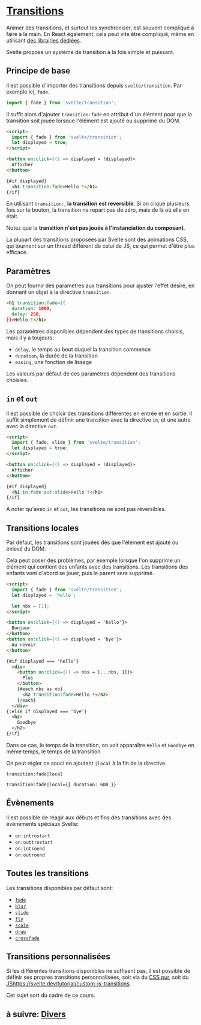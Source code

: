# [Transitions](https://svelte.dev/docs#svelte_transition)

Animer des transitions, et surtout les synchroniser, est souvent compliqué à faire à la main. En React également, cela peut vite être compliqué, même en utilisant [des librairies dédiées](https://reactcommunity.org/react-transition-group/).

Svelte propose un système de transition à la fois simple et puissant.

## Principe de base

Il est possible d'importer des transitions depuis `svelte/transition`. Par exemple ici, `fade`.

```js
import { fade } from 'svelte/transition';
```

Il suffit alors d'ajouter `transition:fade` en attribut d'un élément pour que la transition soit jouée lorsque l'élément est ajouté ou supprimé du DOM.

```html
<script>
  import { fade } from 'svelte/transition';
  let displayed = true;
</script>

<button on:click={() => displayed = !displayed}>
  Afficher
</button>

{#if displayed}
  <h1 transition:fade>Hello !</h1>
{/if}
```

En utilisant `transition:`, **la transition est reversible**. Si on clique plusieurs fois sur le bouton, la transition ne repart pas de zéro, mais de là où elle en était.

Notez que la **transition n'est pas jouée à l'instanciation du composant**.

La plupart des transitions proposées par Svelte sont des animations CSS, qui tournent sur un thread différent de celui de JS, ce qui permet d'être plus efficace.

## Paramètres

On peut fournir des paramètres aux transitions pour ajuster l'effet désiré, en donnant un objet à la directive `transition`.

```html
<h1 transition:fade={{
  duration: 1000,
  delay: 250,
}}>Hello !</h1>
```

Les paramètres disponibles dépendent des types de transitions choisis, mais il y a toujours:

- `delay`, le temps au bout duquel la transition commence
- `duration`, la durée de la transition
- `easing`, une fonction de lissage

Les valeurs par défaut de ces paramètres dépendent des transitions choisies.

## `in` et `out`

Il est possible de choisir des transitions différentes en entrée et en sortie. Il suffit simplement de définir une transition avec la directive `in`, et une autre avec la directive `out`.

```html
<script>
  import { fade, slide } from 'svelte/transition';
  let displayed = true;
</script>

<button on:click={() => displayed = !displayed}>
  Afficher
</button>

{#if displayed}
  <h1 in:fade out:slide>Hello !</h1>
{/if}
```

À noter qu'avec `in` et `out`, les transitions ne sont pas réversibles.

## Transitions locales

Par défaut, les transitions sont jouées dès que l'élément est ajouté ou enlevé du DOM.

Cela peut poser des problèmes, par exemple lorsque l'on supprime un élément qui contient des enfants avec des transitions. Les transitions des enfants vont d'abord se jouer, puis le parent sera supprimé.

```html
<script>
  import { fade } from 'svelte/transition';
  let displayed = 'hello';

  let nbs = [1];
</script>

<button on:click={() => displayed = 'hello'}>
  Bonjour
</button>
<button on:click={() => displayed = 'bye'}>
  Au revoir
</button>

{#if displayed === 'hello'}
  <div>
    <button on:click={() => nbs = [...nbs, 1]}>
      Plus
    </button>
    {#each nbs as nb}
      <h2 transition:fade>Hello !</h2>
    {/each}
  </div>
{:else if displayed === 'bye'}
  <h2>
    Goodbye
  </h2>
{/if}
```

Dans ce cas, le temps de la transition, on voit apparaître `Hello` et `Goodbye` en même temps, le temps de la transition.

On peut régler ce souci en ajoutant `|local` à la fin de la directive.

`transition:fade|local`

`transition:fade|local={{ duration: 600 }}`

## Évènements

Il est possible de réagir aux débuts et fins des transitions avec des évènements spéciaux Svelte:

- `on:introstart`
- `on:outtrostart`
- `on:introend`
- `on:outroend`

## Toutes les transitions

Les transitions disponibles par défaut sont:

- [`fade`](https://svelte.dev/docs#fade)
- [`blur`](https://svelte.dev/docs#blur)
- [`slide`](https://svelte.dev/docs#slide)
- [`fly`](https://svelte.dev/docs#fly)
- [`scale`](https://svelte.dev/docs#scale)
- [`draw`](https://svelte.dev/docs#draw)
- [`crossfade`](https://svelte.dev/docs#crossfade)

## Transitions personnalisées

Si les différentes transitions disponibles ne suffisent pas, il est possible de définir ses propres transitions personnalisées, soit via du [CSS pur](https://svelte.dev/tutorial/custom-css-transitions), soit du [JS]()https://svelte.dev/tutorial/custom-js-transitions.

Cet sujet sort du cadre de ce cours.

## à suivre: [Divers](./5-2_misc.md)
